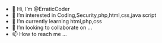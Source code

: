 - 👋 Hi, I’m @ErraticCoder
- 👀 I’m interested in Coding,Security,php,html,css,java script
- 🌱 I’m currently learning html,php,css
- 💞️ I’m looking to collaborate on ...
- 📫 How to reach me ...

<!---
ErraticCoder/ErraticCoder is a ✨ special ✨ repository because its `README.md` (this file) appears on your GitHub profile.
You can click the Preview link to take a look at your changes.
--->
